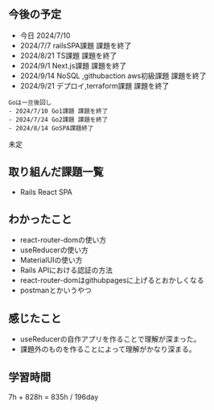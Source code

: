 ## 今後の予定
- 今日 2024/7/10
- 2024/7/7 railsSPA課題 課題を終了
- 2024/8/21 TS課題 課題を終了
- 2024/9/1 Next.js課題 課題を終了
- 2024/9/14 NoSQL ,githubaction aws初級課題 課題を終了
- 2024/9/21 デプロイ,terraform課題 課題を終了

~~~
Goは一旦後回し
- 2024/7/10 Go1課題 課題を終了
- 2024/7/24 Go2課題 課題を終了
- 2024/8/14 GoSPA課題終了
~~~
未定

## 取り組んだ課題一覧
- Rails React SPA
## わかったこと
- react-router-domの使い方
- useReducerの使い方
- MaterialUIの使い方
- Rails APIにおける認証の方法
- react-router-domはgithubpagesに上げるとおかしくなる
- postmanとかいうやつ
## 感じたこと
- useReducerの自作アプリを作ることで理解が深まった。
- 課題外のものを作ることによって理解がかなり深まる。
## 学習時間
7h + 828h
= 835h  / 196day